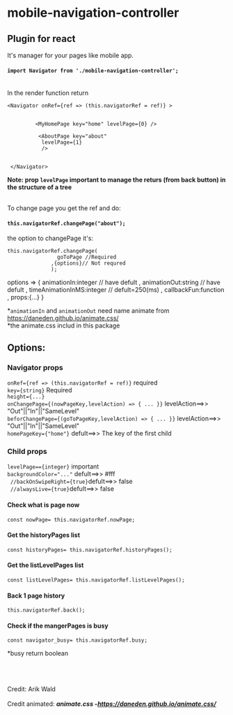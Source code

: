 # mobile-navigation-controller

## Plugin for react
It's manager for your pages like mobile app.<br>

#### `import Navigator from './mobile-navigation-controller';`

<br>
In the render function return

 ```
 <Navigator onRef={ref => (this.navigatorRef = ref)} >
         
         
          <MyHomePage key="home" levelPage={0} />   
           
           <AboutPage key="about" 
            levelPage={1}   
            />
       
       
  </Navigator>
```
**Note: prop `levelPage` important to manage the returs (from back button) in the structure of a tree**<br><br>




To change page you get the ref and do:
#### `this.navigatorRef.changePage("about");` 
the option to changePage it's:
```
this.navigatorRef.changePage(
                goToPage //Required
              ,{options}// Not requred
              );
```
options => {  animationIn:integer // have defult
            , animationOut:string // have defult
            , timeAnimationInMS:integer // defult=250(ms)
            , callbackFun:function
            , props:{...} 
              }

*`animationIn` and `animationOut` need name animate from https://daneden.github.io/animate.css/  <br> 
*the animate.css includ in this package

## Options:

### Navigator props 
``onRef={ref => (this.navigatorRef = ref)}`` required
<br>
``key={string}`` Required
<br>
``height={...}``
<br>
``onChangePage={(nowPageKey,levelAction) => { ... }}`` levelAction==>> "Out"||"In"||"SameLevel"
<br>
``beforChangePage={(goToPageKey,levelAction) => { ... }}`` levelAction==>> "Out"||"In"||"SameLevel"
<br>
``homePageKey={"home"}``  defult==>> The key of the first child

### Child props 
``levelPage=={integer}`` important
<br>
``backgroundColor="..."``  defult==>> #fff
<br>
`` //backOnSwipeRight={true}``defult==>> false
<br>
`` //alwaysLive={true}``defult==>> false



#### Check what is page now
```
const nowPage= this.navigatorRef.nowPage;
```
#### Get the historyPages list
```
const historyPages= this.navigatorRef.historyPages();
```

#### Get the listLevelPages list
```
const listLevelPages= this.navigatorRef.listLevelPages();
```
#### Back 1 page history
```
this.navigatorRef.back();
```

#### Check if the mangerPages is busy 
```
const navigator_busy= this.navigatorRef.busy;
```
*busy return boolean  
<br><br><br>


Credit:
Arik Wald
<br><br>
Credit animated:
 ***animate.css -https://daneden.github.io/animate.css/***
